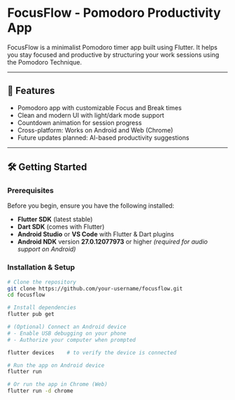 # FocusFlow - Pomodoro Productivity App

FocusFlow is a minimalist Pomodoro timer app built using Flutter. It helps you stay focused and productive by structuring your work sessions using the Pomodoro Technique.

---

## 🚀 Features

- Pomodoro app with customizable Focus and Break times
- Clean and modern UI with light/dark mode support
- Countdown animation for session progress
- Cross-platform: Works on Android and Web (Chrome)
- Future updates planned: AI-based productivity suggestions

---

## 🛠 Getting Started

### Prerequisites

Before you begin, ensure you have the following installed:

- **Flutter SDK** (latest stable)
- **Dart SDK** (comes with Flutter)
- **Android Studio** or **VS Code** with Flutter & Dart plugins
- **Android NDK** version **27.0.12077973** or higher *(required for audio support on Android)*

### Installation & Setup

```bash
# Clone the repository
git clone https://github.com/your-username/focusflow.git
cd focusflow

# Install dependencies
flutter pub get

# (Optional) Connect an Android device
# - Enable USB debugging on your phone
# - Authorize your computer when prompted

flutter devices    # to verify the device is connected

# Run the app on Android device
flutter run

# Or run the app in Chrome (Web)
flutter run -d chrome
